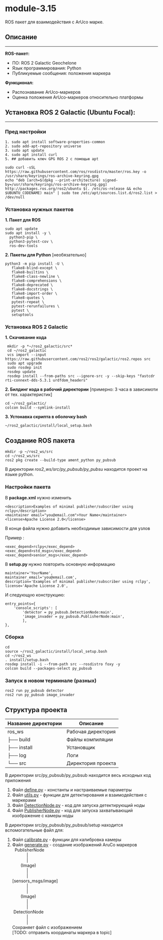 # module-3.15   
ROS пакет для взаимодействия с ArUco марке.

## Описание

---
**ROS-пакет:**
* ПО: ROS 2 Galactic Geochelone  
* Язык программирования: Python  
* Публикуемые сообщения: положения маркера  

**Функционал:** 
* Распознавание ArUco-маркеров
* Оценка положения ArUco-маркеров относительно платформы

## Установка ROS 2 Galactic (Ubuntu Focal):  

----
### Пред настройки  
    1. sudo apt install software-properties-common  
    2. sudo add-apt-repository universe  
    3. sudo apt update  
    4. sudo apt install curl  
    5. ## добавить ключ GPG ROS 2 с помощью apt

    sudo curl -sSL https://raw.githubusercontent.com/ros/rosdistro/master/ros.key -o /usr/share/keyrings/ros-archive-keyring.gpg  
    echo "deb [arch=$(dpkg --print-architecture) signed-by=/usr/share/keyrings/ros-archive-keyring.gpg] http://packages.ros.org/ros2/ubuntu $(. /etc/os-release && echo $UBUNTU_CODENAME) main" | sudo tee /etc/apt/sources.list.d/ros2.list > /dev/null

### Установка нужных пакетов  
**1. Пакет для ROS**

    sudo apt update  
    sudo apt install -y \  
      python3-pip \  
      python3-pytest-cov \  
      ros-dev-tools  
**2. Пакеты для Python** [необязательно] 
 
    python3 -m pip install -U \
       flake8-blind-except \
       flake8-builtins \
       flake8-class-newline \
       flake8-comprehensions \
       flake8-deprecated \
       flake8-docstrings \
       flake8-import-order \
       flake8-quotes \
       pytest-repeat \
       pytest-rerunfailures \
       pytest \
       setuptools

### Установка ROS 2 Galactic
**1. Скачивание кода**

     mkdir -p *~/ros2_galactic/src*
     cd ~/ros2_galactic
     vcs import --input https://raw.githubusercontent.com/ros2/ros2/galactic/ros2.repos src
     sudo apt upgrade
     sudo rosdep init
     rosdep update
     rosdep install --from-paths src --ignore-src -y --skip-keys "fastcdr rti-connext-dds-5.3.1 urdfdom_headers"
**2. Билдинг кода в рабочий директории** [примерно: 3 часа в зависимоти от тех. характеристик]

    cd ~/ros2_galactic/
    colcon build --symlink-install     

**3. Устонавка скрипта в оболочку bash**  

    ~/ros2_galactic/install/local_setup.bash    

## Создание ROS пакета
    mkdir -p ~/ros2_ws/src  
    cd ~/ros2_ws/src  
    ros2 pkg create --build-type ament_python py_pubsub  
В директории *ros2_ws/src/py_pubsub/py_pubsu* находится проект на языке python. 

### Настройки пакета 

В **package.xml** нужно изменить  

    <description>Examples of minimal publisher/subscriber using rclpy</description>
    <maintainer email="you@email.com">Your Name</maintainer>
    <license>Apache License 2.0</license>
В конце файла нужно добавить необходимые зависимости для узлов 

Пример :

    <exec_depend>rclpy</exec_depend>
    <exec_depend>std_msgs</exec_depend>
    <exec_depend>sensor_msgs</exec_depend>

В **setup.py** нужно повторить основную информацию

    maintainer='YourName',
    maintainer_email='you@email.com',
    description='Examples of minimal publisher/subscriber using rclpy',
    license='Apache License 2.0', 

И следующую конструкцию: 

    entry_points={
        'console_scripts': [
            'detector = py_pubsub.DetectionNode:main',
            'image_invader = py_pubsub.PublisherNode:main',
            ],
    },


### Сборка 

    cd 
    source ~/ros2_galactic/install/local_setup.bash
    cd ~/ros2_ws
    . install/setup.bash
    rosdep install -i --from-path src --rosdistro foxy -y
    colcon build --packages-select py_pubsub

### Запуск в новом терминале (разных)

    ros2 run py_pubsub detector
    ros2 run py_pubsub image_invader


## Cтруктура проекта 

| Название директории | Описание                        |
|---------------------|---------------------------------|
| ros_ws              | Рабочая директория              |
| ├── build           | Файлы компиляции                |
| ├── install         | Установщик                      |
| ├── log             | Логи                            |
| └── src             | Директория проекта              |
  
    
В директории src/py_pubsub/py_pubsub находится весь исходных код приложения

1. Файл [define.py](./src/py_pubsub/py_pubsub/define.py) - константы и настраиваемые параметры  
2. Файл [utils.py](./src/py_pubsub/py_pubsub/utils.py) - функции для детектирования и взаимодействия с маркерами  
3. Файл [DetectionNode.py](./src/py_pubsub/py_pubsub/DetectionNode.py) - код для запуска детектирующий ноды 
4. Файл [PublisherNode.py](./src/py_pubsub/py_pubsub/PublisherNode.py) - код для запуска захватывающий изображение с камеры ноды

В директории src/py_pubsub/py_pubsub/setup находится вспомогательные файл для: 
1. Файл [calibrate.py](./src/py_pubsub/py_pubsub/setup/calibrate.py) - функции для калибровка камеры 
2. Файл [generate.py](./src/py_pubsub/py_pubsub/setup/generate.py) - создание изображений AruCo маркеров  
  PublisherNode  
            |  
            |  
       (Image)  
            |  
            |  
[sensors_msgs/image]  
            |  
            |  
       (Image)  
            |  
            |  
 DetectionNode  
            |  
            |  
Сохраняет файл с изображением  
[TODO: отправить координаты маркера в topic]  
